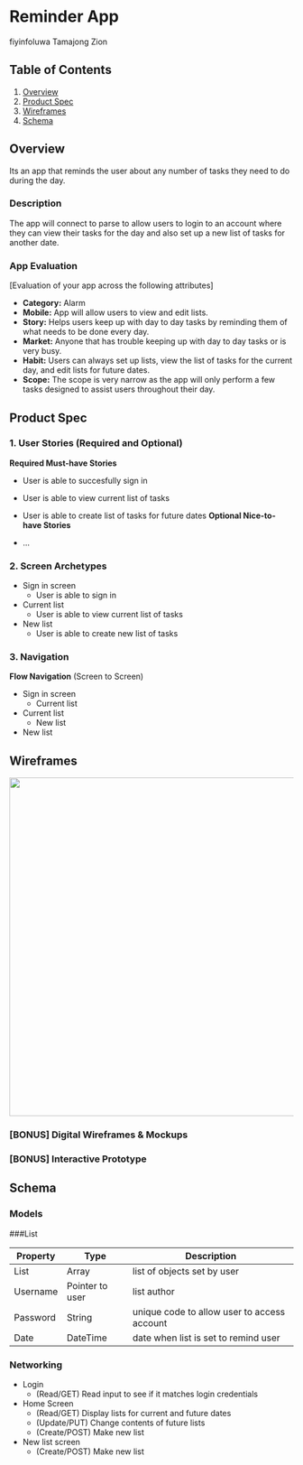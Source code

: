 
# Reminder App
fiyinfoluwa
Tamajong 
Zion

## Table of Contents
1. [Overview](#Overview)
3. [Product Spec](#Product-Spec)
4. [Wireframes](#Wireframes)
5. [Schema](#Schema)

## Overview
Its an app that reminds the user about any number of tasks they need to do during the day.
### Description
The app will connect to parse to allow users to login to an account where they can view their tasks for the day and also set up a new list of tasks for another date.

### App Evaluation
[Evaluation of your app across the following attributes]
- **Category:** Alarm
- **Mobile:** App will allow users to view and edit lists.
- **Story:** Helps users keep up with day to day tasks by reminding them of what needs to be done every day.
- **Market:** Anyone that has trouble keeping up with day to day tasks or is very busy.
- **Habit:** Users can always set up lists, view the list of tasks for the current day, and edit lists for future dates.
- **Scope:** The scope is very narrow as the app will only perform a few tasks designed to assist users throughout their day.

## Product Spec

### 1. User Stories (Required and Optional)

**Required Must-have Stories**

* User is able to succesfully sign in
* User is able to view current list of tasks
* User is able to create list of tasks for future dates
**Optional Nice-to-have Stories**

* ...

### 2. Screen Archetypes

* Sign in screen
   * User is able to sign in
* Current list
   * User is able to view current list of tasks
* New list
    * User is able to create new list of tasks

### 3. Navigation

**Flow Navigation** (Screen to Screen)
* Sign in screen
    * Current list
* Current list
    * New list
* New list

## Wireframes
<img src="https://i.imgur.com/4FwqSlI.jpg
" width=600>

### [BONUS] Digital Wireframes & Mockups

### [BONUS] Interactive Prototype

## Schema 

### Models

###List

   | Property      | Type     | Description |
   | ------------- | -------- | ------------|
   | List         | Array    | list of objects set by user | 
   | Username      | Pointer to user   | list author |
   | Password     | String    | unique code to allow user to access account |
   | Date        | DateTime      | date when list is set to remind user|
   
### Networking
- Login
  - (Read/GET) Read input to see if it matches login credentials
- Home Screen
  - (Read/GET) Display lists for current and future dates
  - (Update/PUT) Change contents of future lists
  - (Create/POST) Make new list
- New list screen
  - (Create/POST) Make new list
